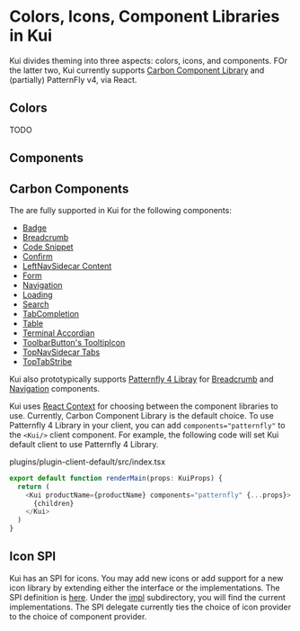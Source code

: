 # Colors, Icons, Component Libraries in Kui

Kui divides theming into three aspects: colors, icons, and components.
FOr the latter two, Kui currently supports [Carbon Component
Library](https://www.carbondesignsystem.com) and (partially)
PatternFly v4, via React.

## Colors

TODO

## Components

## Carbon Components

The are fully supported in Kui for the following components:

- [Badge](https://github.com/IBM/kui/blob/master/plugins/plugin-client-common/src/components/Views/Sidecar/Badge.tsx)
- [Breadcrumb](https://github.com/IBM/kui/blob/master/plugins/plugin-client-common/src/components/Views/Breadcrumb/Carbon.tsx)
- [Code Snippet](https://github.com/IBM/kui/blob/master/plugins/plugin-client-common/src/components/Content/Markdown.tsx)
- [Confirm](https://github.com/IBM/kui/blob/master/plugins/plugin-client-common/src/components/Views/Confirm.tsx)
- [LeftNavSidecar Content](https://github.com/IBM/kui/blob/master/plugins/plugin-client-common/src/components/Views/Sidecar/LeftNavSidecar.tsx)
- [Form](https://github.com/IBM/kui/blob/master/plugins/plugin-kubectl/src/lib/view/modes/Form.tsx)
- [Navigation](https://github.com/IBM/kui/blob/master/plugins/plugin-client-common/src/components/Views/Sidecar/Navigation/Carbon.tsx)
- [Loading](https://github.com/IBM/kui/blob/master/plugins/plugin-client-common/src/components/Content/Loading.tsx)
- [Search](https://github.com/IBM/kui/blob/master/plugins/plugin-client-common/src/components/Client/Search.tsx)
- [TabCompletion](https://github.com/IBM/kui/blob/master/plugins/plugin-client-common/src/components/Views/Terminal/Block/TabCompletion.tsx)
- [Table](https://github.com/IBM/kui/tree/master/plugins/plugin-client-common/src/components/Content/Table)
- [Terminal Accordian](https://github.com/IBM/kui/blob/master/plugins/plugin-client-common/src/components/Views/Terminal/ScrollableTerminal.tsx)
- [ToolbarButton's TooltipIcon](https://github.com/IBM/kui/blob/master/plugins/plugin-client-common/src/components/Views/Sidecar/ToolbarButton.tsx)
- [TopNavSidecar Tabs](https://github.com/IBM/kui/blob/master/plugins/plugin-client-common/src/components/Views/Sidecar/TopNavSidecar.tsx)
- [TopTabStribe](https://github.com/IBM/kui/blob/master/plugins/plugin-client-common/src/components/Client/TopTabStripe/Tab.tsx)

Kui also prototypically supports [Patternfly 4 Libray](https://www.patternfly.org/v4/) for [Breadcrumb](https://github.com/IBM/kui/blob/master/plugins/plugin-client-common/src/components/Views/Breadcrumb/Patternfly.tsx) and [Navigation](https://github.com/IBM/kui/blob/master/plugins/plugin-client-common/src/components/Views/Sidecar/Navigation/Patternfly.tsx) components.

Kui uses [React Context](https://reactjs.org/docs/context.html) for choosing between the component libraries to use. Currently, Carbon Component Library is the default choice. To use Patternfly 4 Library in your client, you can add `components="patternfly"` to the `<Kui/>` client component. For example, the following code will set Kui default client to use Patternfly 4 Library.

plugins/plugin-client-default/src/index.tsx

```typescript
export default function renderMain(props: KuiProps) {
  return (
    <Kui productName={productName} components="patternfly" {...props}>
      {children}
    </Kui>
  )
}
```

## Icon SPI

Kui has an SPI for icons. You may add new icons or add support for a
new icon library by extending either the interface or the
implementations. The SPI definition is
[here](../plugins/plugin-client-common/src/components/spi/Icons/index.tsx). Under
the
[impl](../plugins/plugin-client-common/src/components/spi/Icons/impl)
subdirectory, you will find the current implementations. The SPI
delegate currently ties the choice of icon provider to the choice of
component provider.
